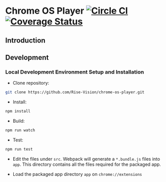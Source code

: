 # Chrome OS Player [![Circle CI](https://circleci.com/gh/Rise-Vision/chrome-os-player.svg?style=svg)](https://circleci.com/gh/Rise-Vision/chrome-os-player) [![Coverage Status](https://coveralls.io/repos/github/Rise-Vision/chrome-os-player/badge.svg?branch=master)](https://coveralls.io/github/Rise-Vision/chrome-os-player?branch=master)

## Introduction

## Development

### Local Development Environment Setup and Installation

*  Clone repository:
```bash
git clone https://github.com/Rise-Vision/chrome-os-player.git
```

*  Install:
```bash
npm install
```

* Build:
```bash
npm run watch
```

* Test:
```bash
npm run test
```

* Edit the files under `src`. Webpack will generate a `*.bundle.js` files into `app`. This directory contains all the files required for the packaged app.

* Load the packaged app directory `app` on `chrome://extensions`
